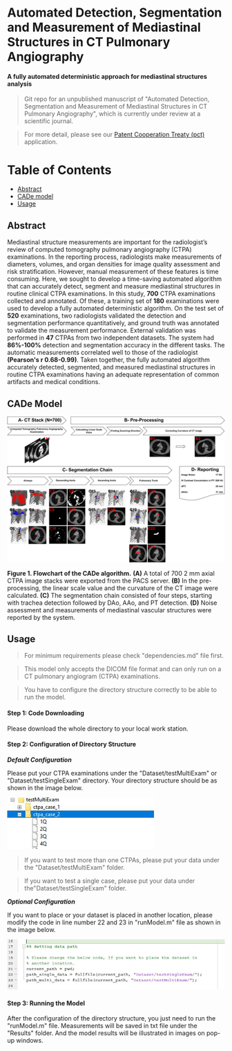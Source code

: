 # Automated Detection, Segmentation and Measurement of Mediastinal Structures in CT Pulmonary Angiography
#### A fully automated deterministic approach for mediastinal structures analysis 
> Git repo for an unpublished manuscript of "Automated Detection, Segmentation and Measurement of Mediastinal Structures in CT Pulmonary Angiography", which is currently under review at a scientific journal.

> For more detail, please see our [Patent Cooperation Treaty (pct)](https://patents.google.com/patent/WO2022164374A1) application.



# Table of Contents
- [Abstract](#abstract)
- [CADe model](#cade-model)
- [Usage](#usage)


## Abstract

Mediastinal structure measurements are important for the radiologist’s review of computed tomography pulmonary angiography (CTPA) examinations. In the reporting process, radiologists make measurements of diameters, volumes, and organ densities for image quality assessment and risk stratification. However, manual measurement of these features is time consuming. Here, we sought to develop a time-saving automated algorithm that can accurately detect, segment and measure mediastinal structures in routine clinical CTPA examinations. In this study, **700** CTPA examinations collected and annotated. Of these, a training set of **180** examinations were used to develop a fully automated deterministic algorithm. On the test set of **520** examinations, two radiologists validated the detection and segmentation performance quantitatively, and ground truth was annotated to validate the measurement performance. External validation was performed in **47** CTPAs from two independent datasets. The system had **86%-100%** detection and segmentation accuracy in the different tasks. The automatic measurements correlated well to those of the radiologist **(Pearson's r 0.68-0.99)**. Taken together, the fully automated algorithm accurately detected, segmented, and measured mediastinal structures in routine CTPA examinations having an adequate representation of common artifacts and medical conditions.

## CADe Model


![CADe Model](cad_model.png)

**Figure 1. Flowchart of the CADe algorithm.** **(A)** A total of 700 2 mm axial CTPA image stacks were exported from the PACS server. **(B)** In the pre-processing, the linear scale value and the curvature of the CT image were calculated. **(C)** The segmentation chain consisted of four steps, starting with trachea detection followed by DAo, AAo, and PT detection. **(D)** Noise assessment and measurements of mediastinal vascular structures were reported by the system.

## Usage

> For minimum requirements please check "dependencies.md" file first. 

> This model only accepts the DICOM file format and can only run on a CT pulmonary angiogram (CTPA) examinations. 

> You have to configure the directory structure correctly to be able to run the model. 

#### Step 1: Code Downloading

Please download the whole directory to your local work station.

#### Step 2: Configuration of Directory Structure

***Default Configuration***

Please put your CTPA examinations under the "Dataset/testMultiExam"  or  "Dataset/testSingleExam" directory. Your directory structure should be as shown in the image below.

![Directory Structure](directory_structure.JPG)


> If you want to test more than one CTPAs, please put your data under the "Dataset/testMultiExam" folder. 

> If you want to test a single case, please put your data under the"Dataset/testSingleExam" folder.

***Optional Configuration***

If you want to place or your dataset is placed in another location, please modify the code in line number 22 and 23 in "runModel.m" file as shown in the image below.


![Dataset Path](datapath_config.JPG)


#### Step 3: Running the Model

After the configuration of the directory structure, you just need to run the "runModel.m" file. Measurements will be saved in txt file under the "Results" folder. And the model results will be illustrated in images on pop-up windows.
